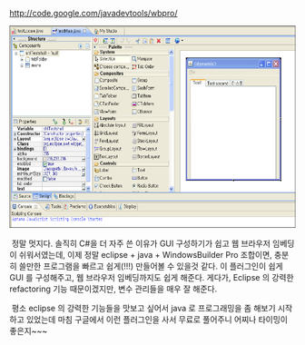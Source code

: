 <http://code.google.com/javadevtools/wbpro/>

<img src="WindowsBuilderPro.png" width="600" height="356" />

 정말 멋지다. 솔직히 C\#을 더 자주 쓴 이유가 GUI 구성하기가 쉽고 웹 브라우저 임베딩이 쉬워서였는데, 이제 정말 eclipse + java + WindowsBuilder Pro 조합이면, 충분히 쓸만한 프로그램을 빠르고 쉽게(!!!) 만들어볼 수 있을것 같다. 이 플러그인이 쉽게 GUI 를 구성해주고, 웹 브라우저 임베딩까지도 쉽게 해준다. 게다가, Eclipse 의 강력한 refactoring 기능 때문이겠지만, 변수 관리들을 매우 잘 해준다.

 평소 eclipse 의 강력한 기능들을 맛보고 싶어서 java 로 프로그래밍을 좀 해보기 시작하고 있었는데 마침 구글에서 이런 플러그인을 사서 무료로 풀어주니 어찌나 타이밍이 좋은지~~~

 
